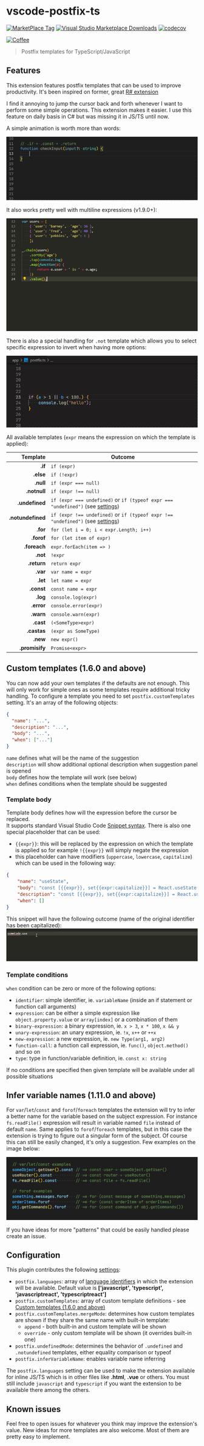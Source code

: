 # vscode-postfix-ts

[![MarketPlace Tag](https://vsmarketplacebadge.apphb.com/version-short/ipatalas.vscode-postfix-ts.svg)](https://marketplace.visualstudio.com/items?itemName=ipatalas.vscode-postfix-ts)
[![Visual Studio Marketplace Downloads](https://img.shields.io/visual-studio-marketplace/d/ipatalas.vscode-postfix-ts)](https://marketplace.visualstudio.com/items?itemName=ipatalas.vscode-postfix-ts)
[![codecov](https://codecov.io/gh/ipatalas/vscode-postfix-ts/branch/master/graph/badge.svg)](https://codecov.io/gh/ipatalas/vscode-postfix-ts)

[![Coffee](https://img.shields.io/badge/Buy%20me%20a%20coffee-$4-orange?logo=buy-me-a-coffee&style=flat)](https://www.buymeacoffee.com/0t1sqOM)

> Postfix templates for TypeScript/JavaScript

## Features

This extension features postfix templates that can be used to improve productivity.
It's been inspired on former, great [R# extension](https://github.com/controlflow/resharper-postfix)

I find it annoying to jump the cursor back and forth whenever I want to perform some simple operations. This extension makes it easier. I use this feature on daily basis in C# but was missing it in JS/TS until now.

A simple animation is worth more than words:

![feature X](images/demo.gif)

It also works pretty well with multiline expressions (v1.9.0+):

![feature X](images/demo-multiline.gif)

There is also a special handling for `.not` template which allows you to select specific expression to invert when having more options:

![feature X](images/demo-not.gif)

All available templates (`expr` means the expression on which the template is applied):

| Template          | Outcome |
| -------:          | ------- |
| **.if**           | `if (expr)` |
| **.else**         | `if (!expr)` |
| **.null**         | `if (expr === null)` |
| **.notnull**      | `if (expr !== null)` |
| **.undefined**    | `if (expr === undefined)` or `if (typeof expr === "undefined")` (see [settings](#Configuration)) |
| **.notundefined** | `if (expr !== undefined)` or `if (typeof expr !== "undefined")` (see [settings](#Configuration))|
| **.for**          | `for (let i = 0; i < expr.Length; i++)` |
| **.forof**        | `for (let item of expr)` |
| **.foreach**      | `expr.forEach(item => )` |
| **.not**          | `!expr` |
| **.return**       | `return expr` |
| **.var**          | `var name = expr` |
| **.let**          | `let name = expr` |
| **.const**        | `const name = expr` |
| **.log**          | `console.log(expr)` |
| **.error**        | `console.error(expr)` |
| **.warn**         | `console.warn(expr)` |
| **.cast**         | `(<SomeType>expr)` |
| **.castas**       | `(expr as SomeType)` |
| **.new**          | `new expr()` |
| **.promisify**    | `Promise<expr>` |

## Custom templates (1.6.0 and above)

You can now add your own templates if the defaults are not enough. This will only work for simple ones as some templates require additional tricky handling.
To configure a template you need to set `postfix.customTemplates` setting. It's an array of the following objects:

```JSON
{
  "name": "...",
  "description": "...",
  "body": "...",
  "when": ["..."]
}
```

`name` defines what will be the name of the suggestion  
`description` will show additional optional description when suggestion panel is opened  
`body` defines how the template will work (see below)  
`when` defines conditions when the template should be suggested  

### Template body

Template body defines how will the expression before the cursor be replaced.  
It supports standard Visual Studio Code [Snippet syntax](https://code.visualstudio.com/docs/editor/userdefinedsnippets#_snippet-syntax).
There is also one special placeholder that can be used:

- `{{expr}}`: this will be replaced by the expression on which the template is applied so for example `!{{expr}}` will simply negate the expression 
- this placeholder can have modifiers (`uppercase`, `lowercase`, `capitalize`) which can be used in the following way:
```JSON
{
    "name": "useState",
    "body": "const [{{expr}}, set{{expr:capitalize}}] = React.useState();",
    "description": "const [{{expr}}, set{{expr:capitalize}}] = React.useState();",
    "when": []
}
```

This snippet will have the following outcome (name of the original identifier has been capitalized): 
![capitalize example](images/capitalize.gif)

### Template conditions

`when` condition can be zero or more of the following options:

- `identifier`: simple identifier, ie. `variableName` (inside an if statement or function call arguments)
- `expression`: can be either a simple expression like `object.property.value` or `array[index]` or a combination of them
- `binary-expression`: a binary expression, ie. `x > 3`, `x * 100`, `x && y`
- `unary-expression`: an unary expression, ie. `!x`, `x++` or `++x`
- `new-expression`: a new expression, ie. `new Type(arg1, arg2)`
- `function-call`: a function call expression, ie. `func()`, `object.method()` and so on
- `type`: type in function/variable definition, ie. `const x: string`

If no conditions are specified then given template will be available under all possible situations

## Infer variable names (1.11.0 and above)

For `var`/`let`/`const` and `forof`/`foreach` templates the extension will try to infer a better name for the variable based on the subject expression.
For instance `fs.readFile()` expression will result in variable named `file` instead of default `name`. Same applies to `forof`/`foreach` templates, but in this case the extension is trying to figure out a singular form of the subject. Of course this can still be easily changed, it's only a suggestion.
Few examples on the image below:

![infer-names](images/infer-names.png)

If you have ideas for more "patterns" that could be easily handled please create an issue.

## Configuration

This plugin contributes the following [settings](https://code.visualstudio.com/docs/customization/userandworkspace):

- `postfix.languages`: array of [language identifiers](https://code.visualstudio.com/docs/languages/identifiers) in which the extension will be available. Default value is  **['javascript', 'typescript', 'javascriptreact', 'typescriptreact']**
- `postfix.customTemplates`: array of custom template definitions - see [Custom templates (1.6.0 and above)](#custom-templates-160-and-above)
- `postfix.customTemplates.mergeMode`: determines how custom templates are shown if they share the same name with built-in template:
  - `append` - both built-in and custom template will be shown
  - `override` - only custom template will be shown (it overrides built-in one)
- `postfix.undefinedMode`: determines the behavior of `.undefined` and `.notundefined` templates, either equality comparison or typeof
- `postfix.inferVariableName`: enables variable name inferring

The `postfix.languages` setting can be used to make the extension available for inline JS/TS which is in other files like **.html**, **.vue** or others. You must still include `javascript` and `typescript` if you want the extension to be available there among the others.

## Known issues

Feel free to open issues for whatever you think may improve the extension's value. New ideas for more templates are also welcome. Most of them are pretty easy to implement.
